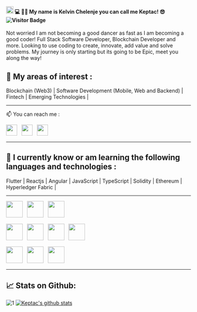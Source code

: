 #### <img src="https://raw.githubusercontent.com/MartinHeinz/MartinHeinz/master/wave.gif" width="20px">  💻 👨‍💻 My name is Kelvin Chelenje you can call me Keptac! 😎 ![Visitor Badge](https://visitor-badge.laobi.icu/badge?page_id=keptac.keptac)

Not worried I am not becoming a good dancer as fast as I am becoming a good coder! Full Stack Software Developer, Blockchain Developer and more. Looking to use coding to create, innovate, add value and solve problems.  My journey is only starting but its going to be Epic, meet you along the way!


## 📖 My areas of interest :
Blockchain (Web3) | Software Development (Mobile, Web and Backend) | Fintech | Emerging Technologies |

- - -  

<p>
📫 You can reach me :

<a href="https://www.linkedin.com/in/kelvin-chelenje/"><img height="30" src="https://cdn-icons-png.flaticon.com/512/174/174857.png"></a>&nbsp;&nbsp;
<a href="https://twitter.com/keptac"><img height="30" src="https://res.cloudinary.com/matricksdecoder/image/upload/v1605068053/Twitter_rf1qt0.png"></a>&nbsp;&nbsp;
<a href="https://t.me/keptac"><img height="30" src="https://www.freepnglogos.com/uploads/telegram-logo-4.png"></a>&nbsp;&nbsp;

</p>

- - -


## 🌱 I currently know or am learning the following languages and technologies :

 Flutter | Reactjs | Angular | JavaScript | TypeScript | Solidity | Ethereum | Hyperledger Fabric |

 - - -

<p>
<a href="https://reactjs.org/"><img height="45" src="https://res.cloudinary.com/startup-grind/image/upload/c_fill,dpr_2.0,f_auto,g_center,h_1080,q_100,w_1080/v1/gcs/platform-data-goog/events/flutterlogo_R1LGRU0.png"></a>&nbsp;&nbsp;
<a href="https://nodejs.org/en/"><img height="45" src="https://res.cloudinary.com/matricksdecoder/image/upload/v1502609088/nodeJS_ofgrbi.png"></a>&nbsp;&nbsp;
<a href="https://reactjs.org/"><img height="45" src="https://res.cloudinary.com/matricksdecoder/image/upload/v1502609088/React_mfa2cv.png"></a>&nbsp;&nbsp;

<a href="https://metamask.io/"><img height="45" src="https://www.pngkey.com/png/full/496-4963050_hyperledger-fabric-now-supports-ethereum-hyperledger-fabric-logo.png"></a>&nbsp;&nbsp;
<a href="https://ethereum.org/en/"><img height="45" src="https://res.cloudinary.com/matricksdecoder/image/upload/v1605076200/Ethereum_lr1qis.png"></a>&nbsp;&nbsp;
<a href="https://www.trufflesuite.com/"><img height="45" src="https://res.cloudinary.com/matricksdecoder/image/upload/v1605075273/Truffle_th2o5e.png"></a>&nbsp;&nbsp;
<a href="https://metamask.io/"><img height="45" src="https://res.cloudinary.com/matricksdecoder/image/upload/v1605090176/Metamask_n54clm.png"></a>&nbsp;&nbsp;


<a href="https://www.npmjs.com/"><img height="45" src="https://res.cloudinary.com/matricksdecoder/image/upload/v1605077696/npm_ajhm1s.png"></a>&nbsp;&nbsp;
<a href="https://www.mongodb.com/ "><img height="45" src="https://res.cloudinary.com/matricksdecoder/image/upload/v1605078109/mongo_mnhtet.png"></a>&nbsp;&nbsp;
<a href="https://www.w3schools.com/sql/"><img height="45" src="https://res.cloudinary.com/matricksdecoder/image/upload/v1605087945/SQL_q0kfhg.png"></a>&nbsp;&nbsp;


</p>

- - -


## 📈 Stats on Github:

![1](https://github-readme-stats.vercel.app/api/top-langs/?username=keptac&theme=blue-green) [![Keptac's github stats](https://github-readme-stats.vercel.app/api?username=keptac&theme=blue-green)](https://github.com/MatricksDeCoder/github-readme-stats)                                                                                 
